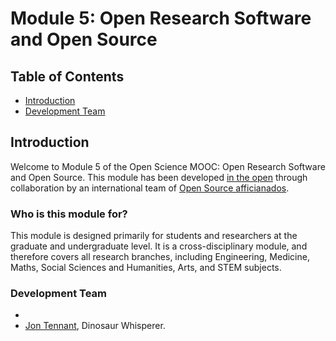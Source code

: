# Module 5: Open Research Software and Open Source

## Table of Contents

 - [Introduction](#Introduction)
 - [Development Team](#Development_team)


## Introduction <a name="Introduction"></a>

Welcome to Module 5 of the Open Science MOOC: Open Research Software and Open Source. This module has been developed [in the open](https://github.com/OpenScienceMOOC/Module-1-Open-Principles) through collaboration by an international team of [Open Source afficianados]().

### Who is this module for?

This module is designed primarily for students and researchers at the graduate and undergraduate level. It is a cross-disciplinary module, and therefore covers all research branches, including Engineering, Medicine, Maths, Social Sciences and Humanities, Arts, and STEM subjects.


### Development Team <a name="Development_team"></a>

- 
- [Jon Tennant](https://twitter.com/protohedgehog), Dinosaur Whisperer.
